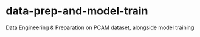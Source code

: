 # data-prep-and-model-train
Data Engineering &amp; Preparation on PCAM dataset, alongside model training
